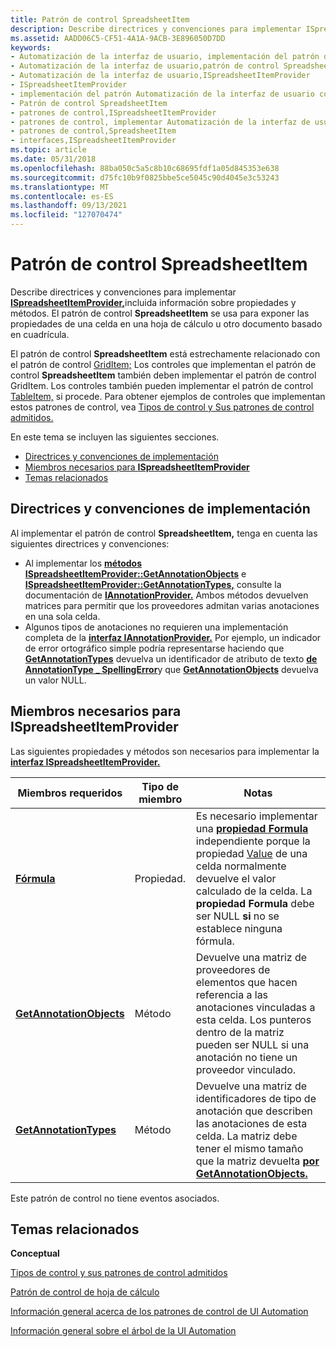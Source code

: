 ```yaml
---
title: Patrón de control SpreadsheetItem
description: Describe directrices y convenciones para implementar ISpreadsheetItemProvider, incluida información sobre propiedades y métodos.
ms.assetid: AADD06C5-CF51-4A1A-9ACB-3E896050D7DD
keywords:
- Automatización de la interfaz de usuario, implementación del patrón de control SpreadsheetItem
- Automatización de la interfaz de usuario,patrón de control SpreadsheetItem
- Automatización de la interfaz de usuario,ISpreadsheetItemProvider
- ISpreadsheetItemProvider
- implementación del patrón Automatización de la interfaz de usuario control SpreadsheetItem
- Patrón de control SpreadsheetItem
- patrones de control,ISpreadsheetItemProvider
- patrones de control, implementar Automatización de la interfaz de usuario SpreadsheetItem
- patrones de control,SpreadsheetItem
- interfaces,ISpreadsheetItemProvider
ms.topic: article
ms.date: 05/31/2018
ms.openlocfilehash: 88ba050c5a5c8b10c68695fdf1a05d845353e638
ms.sourcegitcommit: d75fc10b9f0825bbe5ce5045c90d4045e3c53243
ms.translationtype: MT
ms.contentlocale: es-ES
ms.lasthandoff: 09/13/2021
ms.locfileid: "127070474"
---
```

# <a name="spreadsheetitem-control-pattern"></a>Patrón de control SpreadsheetItem

Describe directrices y convenciones para implementar [**ISpreadsheetItemProvider,**](/windows/desktop/api/UIAutomationCore/nn-uiautomationcore-ispreadsheetitemprovider)incluida información sobre propiedades y métodos. El patrón de control **SpreadsheetItem** se usa para exponer las propiedades de una celda en una hoja de cálculo u otro documento basado en cuadrícula.

El patrón de control **SpreadsheetItem** está estrechamente relacionado con el patrón de control [GridItem;](uiauto-implementinggriditem.md) Los controles que implementan el patrón de control **SpreadsheetItem** también deben implementar el patrón de control GridItem. Los controles también pueden implementar el patrón de control [TableItem,](uiauto-implementingtableitem.md) si procede. Para obtener ejemplos de controles que implementan estos patrones de control, vea [Tipos de control y Sus patrones de control admitidos.](uiauto-controlpatternmapping.md)

En este tema se incluyen las siguientes secciones.

-   [Directrices y convenciones de implementación](#implementation-guidelines-and-conventions)
-   [Miembros necesarios para **ISpreadsheetItemProvider**](#required-members-for-ispreadsheetitemprovider)
-   [Temas relacionados](#related-topics)

## <a name="implementation-guidelines-and-conventions"></a>Directrices y convenciones de implementación

Al implementar el patrón de control **SpreadsheetItem,** tenga en cuenta las siguientes directrices y convenciones:

-   Al implementar los [**métodos ISpreadsheetItemProvider::GetAnnotationObjects**](/windows/desktop/api/uiautomationcore/nf-uiautomationcore-ispreadsheetitemprovider-getannotationobjects) e [**ISpreadsheetItemProvider::GetAnnotationTypes,**](/windows/desktop/api/uiautomationcore/nf-uiautomationcore-ispreadsheetitemprovider-getannotationtypes) consulte la documentación de [**IAnnotationProvider.**](/windows/desktop/api/uiautomationcore/nn-uiautomationcore-iannotationprovider) Ambos métodos devuelven matrices para permitir que los proveedores admitan varias anotaciones en una sola celda.
-   Algunos tipos de anotaciones no requieren una implementación completa de la [**interfaz IAnnotationProvider.**](/windows/desktop/api/uiautomationcore/nn-uiautomationcore-iannotationprovider) Por ejemplo, un indicador de error ortográfico simple podría representarse haciendo que [**GetAnnotationTypes**](/windows/desktop/api/uiautomationcore/nf-uiautomationcore-ispreadsheetitemprovider-getannotationtypes) devuelva un identificador de atributo de texto [**de AnnotationType \_ SpellingError**](uiauto-annotation-type-identifiers.md)y que [**GetAnnotationObjects**](/windows/desktop/api/uiautomationcore/nf-uiautomationcore-ispreadsheetitemprovider-getannotationobjects) devuelva un valor NULL.

## <a name="required-members-for-ispreadsheetitemprovider"></a>Miembros necesarios para **ISpreadsheetItemProvider**

Las siguientes propiedades y métodos son necesarios para implementar la [**interfaz ISpreadsheetItemProvider.**](/windows/desktop/api/UIAutomationCore/nn-uiautomationcore-ispreadsheetitemprovider)



| Miembros requeridos                                                                         | Tipo de miembro | Notas                                                                                                                                                                                                                                                                                  |
|------------------------------------------------------------------------------------------|-------------|----------------------------------------------------------------------------------------------------------------------------------------------------------------------------------------------------------------------------------------------------------------------------------------|
| [**Fórmula**](/windows/desktop/api/uiautomationcore/nf-uiautomationcore-ispreadsheetitemprovider-get_formula)                           | Propiedad.    | Es necesario implementar una [**propiedad Formula**](/windows/desktop/api/uiautomationcore/nf-uiautomationcore-ispreadsheetitemprovider-get_formula) independiente porque la propiedad [Value](value-property.md) de una celda normalmente devuelve el valor calculado de la celda. La **propiedad Formula** debe ser NULL **si** no se establece ninguna fórmula. |
| [**GetAnnotationObjects**](/windows/desktop/api/uiautomationcore/nf-uiautomationcore-ispreadsheetitemprovider-getannotationobjects) | Método      | Devuelve una matriz de proveedores de elementos que hacen referencia a las anotaciones vinculadas a esta celda. Los punteros dentro de la matriz pueden ser NULL si una anotación no tiene un proveedor vinculado.                                                                                                       |
| [**GetAnnotationTypes**](/windows/desktop/api/uiautomationcore/nf-uiautomationcore-ispreadsheetitemprovider-getannotationtypes)     | Método      | Devuelve una matriz de identificadores de tipo de anotación que describen las anotaciones de esta celda. La matriz debe tener el mismo tamaño que la matriz devuelta [**por GetAnnotationObjects.**](/windows/desktop/api/uiautomationcore/nf-uiautomationcore-ispreadsheetitemprovider-getannotationobjects)                                         |



 

Este patrón de control no tiene eventos asociados.

## <a name="related-topics"></a>Temas relacionados

<dl> <dt>

**Conceptual**
</dt> <dt>

[Tipos de control y sus patrones de control admitidos](uiauto-controlpatternmapping.md)
</dt> <dt>

[Patrón de control de hoja de cálculo](uiauto-implementingspreadsheet.md)
</dt> <dt>

[Información general acerca de los patrones de control de UI Automation](uiauto-controlpatternsoverview.md)
</dt> <dt>

[Información general sobre el árbol de la UI Automation](uiauto-treeoverview.md)
</dt> </dl>

 

 